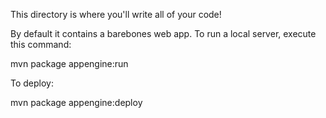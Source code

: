 This directory is where you'll write all of your code!

By default it contains a barebones web app. To run a local server, execute this
command:

mvn package appengine:run

To deploy:

mvn package appengine:deploy